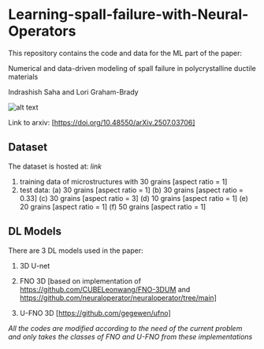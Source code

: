 # Learning-spall-failure-with-Neural-Operators

This repository contains the code and data for the ML part of the paper:

Numerical and data-driven modeling of spall failure in polycrystalline ductile materials

Indrashish Saha and Lori Graham-Brady

![alt text](https://raw.githubusercontent.com/Indrashish95/Learning-spall-failure-with-Neural-Operators/main/media/30grain1_gif.gif)

Link to arxiv: [https://doi.org/10.48550/arXiv.2507.03706]

## Dataset

The dataset is hosted at: *link*

1. training data of microstructures with 30 grains [aspect ratio = 1]
2. test data:
   (a) 30 grains [aspect ratio = 1]
   (b) 30 grains [aspect ratio = 0.33]
   (c) 30 grains [aspect ratio = 3]
   (d) 10 grains [aspect ratio = 1]
   (e) 20 grains [aspect ratio = 1]
   (f) 50 grains [aspect ratio = 1]

## DL Models

There are 3 DL models used in the paper:


1. 3D U-net 

2. FNO 3D [based on implementation of https://github.com/CUBELeonwang/FNO-3DUM and https://github.com/neuraloperator/neuraloperator/tree/main]

3. U-FNO 3D [https://github.com/gegewen/ufno]

*All the codes are modified according to the need of the current problem and only takes the classes of FNO and U-FNO from these implementations*




